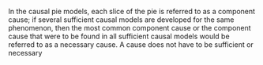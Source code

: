 In the causal pie models, each slice of the pie is referred to as a component cause; if several sufficient causal models are developed for the same phenomenon, then the most common component cause or the component cause that were to be found in all sufficient causal models would be referred to as a necessary cause. A cause does not have to be sufficient or necessary 